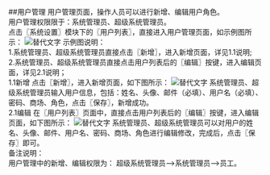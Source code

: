##用户管理
用户管理页面，操作人员可以进行新增、编辑用户角色。  
用户管理权限限于：系统管理员、超级系统管理员。  
点击〖系统设置〗模块下的〖用户列表〗，直接进入用户管理页面，如示例图所示：
![替代文字](https://wt-prj.oss.aliyuncs.com/bb29cc203f8f4843a1487df5979023c2/49fc1cad-1f71-469e-8464-b8d35263440a.png)
示例图说明：  
1.系统管理员、超级系统管理员直接点击〖新增〗，进入新增页面，详见1.1说明;     
2.系统管理员、超级系统管理员直接点击用户列表后的〖编辑〗按键，进入编辑页面，详见2.1说明；  
1.1新增
点击〖新增〗，进入新增页面，如下图所示：
![替代文字](https://wt-prj.oss.aliyuncs.com/bb29cc203f8f4843a1487df5979023c2/e0717e9c-1b6c-48d2-9ec8-cb08421bdb72.png)
系统管理员、超级系统管理员输入用户信息，包括：姓名、头像、邮件（必填）、用户名（必填）、密码、商场、角色，点击〖保存〗，新增成功。  
2.1编辑
在〖用户列表〗页面中，直接点击用户列表后的〖编辑〗按键，进入编辑页面，如下图所示：
![替代文字](https://wt-prj.oss.aliyuncs.com/bb29cc203f8f4843a1487df5979023c2/3508deb7-fe71-4d9b-95c5-6bbbb50dd607.png)
系统管理员、超级系统管理员可以对用户的姓名、头像、邮件、用户名、密码、商场、角色进行编辑修改，完成后，点击〖保存〗即可。  
备注说明：  
用户管理中的新增、编辑权限为：
超级系统管理员——>系统管理员——>员工。